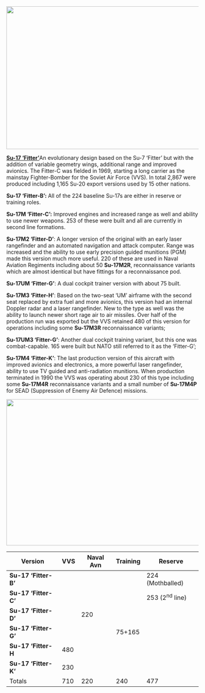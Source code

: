 <img src="/assets\images\warsaw\su\air\su17\media\image1.jpg" style="width:6.16667in;height:3.88542in" />

[**Su-17 ‘Fitter’**](http://www.airvectors.net/avsu17_2.html#m3)An
evolutionary design based on the Su-7 ‘Fitter’ but with the addition of
variable geometry wings, additional range and improved avionics. The
Fitter-C was fielded in 1969, starting a long carrier as the mainstay
Fighter-Bomber for the Soviet Air Force (VVS). In total 2,867 were
produced including 1,165 Su-20 export versions used by 15 other nations.

**Su-17 ‘Fitter-B’:** All of the 224 baseline Su-17s are either in
reserve or training roles.

**Su-17M ‘Fitter-C’:** Improved engines and increased range as well and
ability to use newer weapons. 253 of these were built and all are
currently in second line formations.

**Su-17M2 ‘Fitter-D’**: A longer version of the original with an early
laser rangefinder and an automated navigation and attack computer. Range
was increased and the ability to use early precision guided munitions
(PGM) made this version much more useful. 220 of these are used in Naval
Aviation Regiments including about 50 **Su-17M2R**, reconnaissance
variants which are almost identical but have fittings for a
reconnaissance pod.

**Su-17UM ‘Fitter-G’**: A dual cockpit trainer version with about 75
built.

**Su-17M3 ‘Fitter-H’**: Based on the two-seat ‘UM’ airframe with the
second seat replaced by extra fuel and more avionics, this version had
an internal Doppler radar and a laser rangefinder. New to the type as
well was the ability to launch newer short rage air to air missiles.
Over half of the production run was exported but the VVS retained 480 of
this version for operations including some **Su-17M3R** reconnaissance
variants;

**Su-17UM3 ‘Fitter-G’**: Another dual cockpit training variant, but this
one was combat-capable. 165 were built but NATO still referred to it as
the ‘Fitter-G’;

**Su-17M4 ‘Fitter-K’**: The last production version of this aircraft
with improved avionics and electronics, a more powerful laser
rangefinder, ability to use TV guided and anti-radiation munitions. When
production terminated in 1990 the VVS was operating about 230 of this
type including some **Su-17M4R** reconnaissance variants and a small
number of **Su-17M4P** for SEAD (Suppression of Enemy Air Defence)
missions.

<img src="/assets\images\warsaw\su\air\su17\media\image2.jpg" style="width:6.5in;height:3.98333in" />

| Version              | VVS | Naval Avn | Training | Reserve                   |
|----------------------|-----|-----------|----------|---------------------------|
| **Su-17 ‘Fitter-B’** |     |           |          | 224 (Mothballed)          |
| **Su-17 ‘Fitter-C’** |     |           |          | 253 (2<sup>nd</sup> line) |
| **Su-17 ‘Fitter-D’** |     | 220       |          |                           |
| **Su-17 ‘Fitter-G’** |     |           | 75+165   |                           |
| **Su-17 ‘Fitter-H**  | 480 |           |          |                           |
| **Su-17 ‘Fitter-K’** | 230 |           |          |                           |
| Totals               | 710 | 220       | 240      | 477                       |
